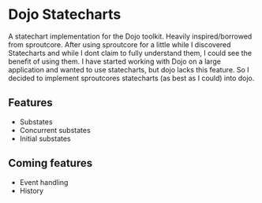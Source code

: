 # Dojo Statecharts

A statechart implementation for the Dojo toolkit. Heavily inspired/borrowed from sproutcore.
After using sproutcore for a little while I discovered Statecharts and while I dont claim to fully understand them, I could see the benefit of using them. I have started working with Dojo on a large application and wanted to use statecharts, but dojo lacks this feature. So I decided to implement sproutcores statecharts (as best as I could) into dojo.

## Features
* Substates
* Concurrent substates
* Initial substates

## Coming features
* Event handling
* History
